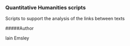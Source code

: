 ### Quantitative Humanities scripts

Scripts to support the analysis of the links 
between texts

#####Author

Iain Emsley 

